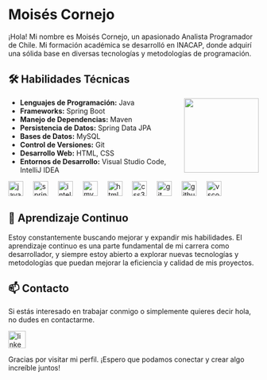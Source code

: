 # Moisés Cornejo

¡Hola! Mi nombre es Moisés Cornejo, un apasionado Analista Programador de Chile. Mi formación académica se desarrolló en INACAP, donde adquirí una sólida base en diversas tecnologías y metodologías de programación.

## 🛠 Habilidades Técnicas

<img align="right" height="150" src="https://i.imgflip.com/7xizz0.mp4"  />

- **Lenguajes de Programación:** Java
- **Frameworks:** Spring Boot
- **Manejo de Dependencias:** Maven
- **Persistencia de Datos:** Spring Data JPA
- **Bases de Datos:** MySQL
- **Control de Versiones:** Git
- **Desarrollo Web:** HTML, CSS
- **Entornos de Desarrollo:** Visual Studio Code, IntelliJ IDEA

<div align="left">
  <img src="https://cdn.jsdelivr.net/gh/devicons/devicon/icons/java/java-original.svg" height="30" alt="java logo"  />
  <img width="12" />
  <img src="https://cdn.jsdelivr.net/gh/devicons/devicon/icons/spring/spring-original.svg" height="30" alt="spring logo"  />
  <img width="12" />
  <img src="https://cdn.jsdelivr.net/gh/devicons/devicon/icons/intellij/intellij-original.svg" height="30" alt="intellij logo"  />
  <img width="12" />
  <img src="https://cdn.jsdelivr.net/gh/devicons/devicon/icons/mysql/mysql-original.svg" height="30" alt="mysql logo"  />
  <img width="12" />
  <img src="https://cdn.jsdelivr.net/gh/devicons/devicon/icons/html5/html5-original.svg" height="30" alt="html5 logo"  />
  <img width="12" />
  <img src="https://cdn.jsdelivr.net/gh/devicons/devicon/icons/css3/css3-original.svg" height="30" alt="css3 logo"  />
  <img width="12" />
  <img src="https://cdn.jsdelivr.net/gh/devicons/devicon/icons/git/git-original.svg" height="30" alt="git logo"  />
  <img width="12" />
  <img src="https://cdn.jsdelivr.net/gh/devicons/devicon/icons/github/github-original.svg" height="30" alt="github logo"  />
  <img width="12" />
  <img src="https://cdn.jsdelivr.net/gh/devicons/devicon/icons/vscode/vscode-original.svg" height="30" alt="vscode logo"  />
</div>

## 🌱 Aprendizaje Continuo

Estoy constantemente buscando mejorar y expandir mis habilidades. El aprendizaje continuo es una parte fundamental de mi carrera como desarrollador, y siempre estoy abierto a explorar nuevas tecnologías y metodologías que puedan mejorar la eficiencia y calidad de mis proyectos.

## 📫 Contacto

Si estás interesado en trabajar conmigo o simplemente quieres decir hola, no dudes en contactarme.
<div align="left">
  <a href="https://cl.linkedin.com/in/mois%C3%A9s-cornejo-dev" target="_blank">
    <img src="https://img.shields.io/static/v1?message=LinkedIn&logo=linkedin&label=&color=0077B5&logoColor=white&labelColor=&style=for-the-badge" height="35" alt="linkedin logo"  />
  </a>
</div>

Gracias por visitar mi perfil. ¡Espero que podamos conectar y crear algo increíble juntos!


<!---
MoisesCornejo/MoisesCornejo is a ✨ special ✨ repository because its `README.md` (this file) appears on your GitHub profile.
You can click the Preview link to take a look at your changes.
--->
